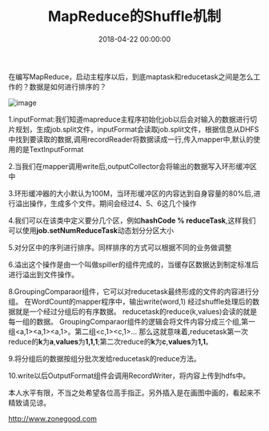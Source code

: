 ﻿---
layout: post
title: MapReduce的Shuffle机制

date: 2018-04-22 00:00:00
categories: 大数据
tags: MapReduce
---

在编写MapReduce，启动主程序以后，到底maptask和reducetask之间是怎么工作的？数据是如何进行排序的？

![image](zyhuploaderror123)


1.inputFormat:我们知道mapreduce主程序初始化job以后会对输入的数据进行切片规划，生成job.split文件，inputFormat会读取job.split文件，根据信息从DHFS中找到要读取的数据,调用recordReader将数据读成一行,传入mapper中,默认的使用的是TextInputFormat

2.当我们在mapper调用write后,outputCollector会将输出的数据写入环形缓冲区中

3.环形缓冲器的大小默认为100M，当环形缓冲区的内容达到自身容量的80%后,进行溢出操作，生成多个文件。期间会经过4、5、6这几个操作

4.我们可以在该类中定义要分几个区，例如**hashCode % reduceTask**,这样我们可以使用**job.setNumReduceTask**动态划分分区大小

5.对分区中的序列进行排序。同样排序的方式可以根据不同的业务做调整

6.溢出这个操作是由一个叫做spiller的组件完成的，当缓存区数据达到制定标准后进行溢出到文件操作。

8.GroupingComparaor组件，它可以对reducetask最终形成的文件的内容进行分组。
在WordCount的mapper程序中，输出write(word,1)
经过shuffle处理后的数据就是一个经过分组后的有序数据。
reducetask的reduce(k,values)会读的就是每一组的数据。
GroupingComparaor组件的逻辑会将文件内容分成三个组,第一组<a,1><a,1><a,1>。第二组<c,1><c,1>...
那么这就意味着,reducetask第一次reduce的**k**为**a**,**values**为**1,1,1**;第二次reduce的**k**为**c**,**values**为**1,1**。

9.将分组后的数据按组分批次发给reducetask的reduce方法。

10.write以后OutputFormat组件会调用RecordWriter，将内容上传到hdfs中。

本人水平有限，不当之处希望各位高手指正。另外插入是在画图中画的，看起来不精致请见谅。

http://www.zonegood.com